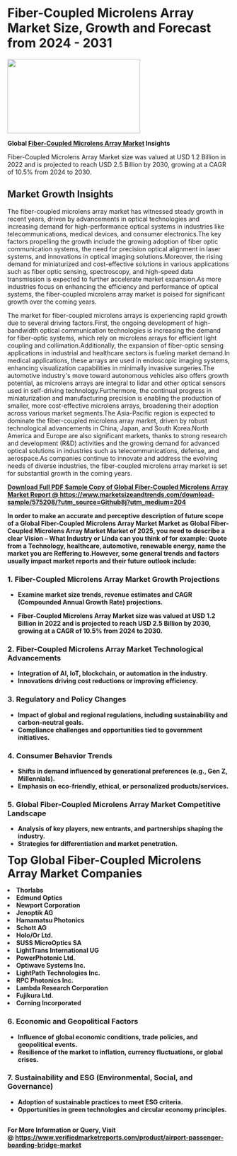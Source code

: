 <H1>Fiber-Coupled Microlens Array Market Size, Growth and Forecast from 2024 - 2031</H1><img class="aligncenter size-medium wp-image-584254" src="https://thirdeyenews.in/wp-content/uploads/2024/09/Global-Market-Research-300x168.jpeg" alt="" width="300" height="168" /><p><strong>Global&nbsp;<a href="https://www.marketsizeandtrends.com/download-sample/575208/?utm_source=Github8j?utm_medium=204">Fiber-Coupled Microlens Array Market</a> Insights</strong></p><p>Fiber-Coupled Microlens Array Market size was valued at USD 1.2 Billion in 2022 and is projected to reach USD 2.5 Billion by 2030, growing at a CAGR of 10.5% from 2024 to 2030.</p><p><h2>Market Growth Insights</h2> <p>The fiber-coupled microlens array market has witnessed steady growth in recent years, driven by advancements in optical technologies and increasing demand for high-performance optical systems in industries like telecommunications, medical devices, and consumer electronics.The key factors propelling the growth include the growing adoption of fiber optic communication systems, the need for precision optical alignment in laser systems, and innovations in optical imaging solutions.Moreover, the rising demand for miniaturized and cost-effective solutions in various applications such as fiber optic sensing, spectroscopy, and high-speed data transmission is expected to further accelerate market expansion.As more industries focus on enhancing the efficiency and performance of optical systems, the fiber-coupled microlens array market is poised for significant growth over the coming years.</p> <p><strong><a href="#"></a></strong></p> <p>The market for fiber-coupled microlens arrays is experiencing rapid growth due to several driving factors.First, the ongoing development of high-bandwidth optical communication technologies is increasing the demand for fiber-optic systems, which rely on microlens arrays for efficient light coupling and collimation.Additionally, the expansion of fiber-optic sensing applications in industrial and healthcare sectors is fueling market demand.In medical applications, these arrays are used in endoscopic imaging systems, enhancing visualization capabilities in minimally invasive surgeries.The automotive industry's move toward autonomous vehicles also offers growth potential, as microlens arrays are integral to lidar and other optical sensors used in self-driving technology.Furthermore, the continual progress in miniaturization and manufacturing precision is enabling the production of smaller, more cost-effective microlens arrays, broadening their adoption across various market segments.The Asia-Pacific region is expected to dominate the fiber-coupled microlens array market, driven by robust technological advancements in China, Japan, and South Korea.North America and Europe are also significant markets, thanks to strong research and development (R&D) activities and the growing demand for advanced optical solutions in industries such as telecommunications, defense, and aerospace.As companies continue to innovate and address the evolving needs of diverse industries, the fiber-coupled microlens array market is set for substantial growth in the coming years.<p><strong><a href="#"></p><p><span class=""><strong>Download Full PDF Sample Copy of Global Fiber-Coupled Microlens Array Market Report</strong> @ <a href="https://www.marketsizeandtrends.com/download-sample/575208/?utm_source=Github8j?utm_medium=204" target="_blank">https://www.marketsizeandtrends.com/download-sample/575208/?utm_source=Github8j?utm_medium=204</a></span></p><p>In order to make an accurate and perceptive description of future scope of a Global&nbsp;Fiber-Coupled Microlens Array Market Market as Global&nbsp;Fiber-Coupled Microlens Array Market Market of 2025, you need to describe a clear Vision &ndash; What Industry or Linda can you think of for example: Quote from a Technology, healthcare, automotive, renewable energy, name the market you are Reffering to.However, some general trends and factors usually impact market reports and their future outlook include:</p><h3>1.&nbsp;<strong>Fiber-Coupled Microlens Array Market Growth Projections</strong></h3><ul><li>Examine market size trends, revenue estimates and CAGR (Compounded Annual Growth Rate) projections.</li><li><p>Fiber-Coupled Microlens Array Market size was valued at USD 1.2 Billion in 2022 and is projected to reach USD 2.5 Billion by 2030, growing at a CAGR of 10.5% from 2024 to 2030.</p></li></ul><h3>2.&nbsp;<strong>Fiber-Coupled Microlens Array Market Technological Advancements</strong></h3><ul><li>Integration of AI, IoT, blockchain, or automation in the industry.</li><li>Innovations driving cost reductions or improving efficiency.</li></ul><h3>3.&nbsp;<strong>Regulatory and Policy Changes</strong></h3><ul><li>Impact of global and regional regulations, including sustainability and carbon-neutral goals.</li><li>Compliance challenges and opportunities tied to government initiatives.</li></ul><h3>4.&nbsp;<strong>Consumer Behavior Trends</strong></h3><ul><li>Shifts in demand influenced by generational preferences (e.g., Gen Z, Millennials).</li><li>Emphasis on eco-friendly, ethical, or personalized products/services.</li></ul><h3>5.&nbsp;<strong>Global Fiber-Coupled Microlens Array Market Competitive Landscape</strong></h3><ul><li>Analysis of key players, new entrants, and partnerships shaping the industry.</li><li>Strategies for differentiation and market penetration.</li></ul><p data-pm-slice="1 1 []"><span style="color: inherit; font-family: inherit; font-size: 25px;">Top Global Fiber-Coupled Microlens Array Market Companies</span></p><div class="" data-test-id=""><p><li>Thorlabs</li><li> Edmund Optics</li><li> Newport Corporation</li><li> Jenoptik AG</li><li> Hamamatsu Photonics</li><li> Schott AG</li><li> Holo/Or Ltd.</li><li> SUSS MicroOptics SA</li><li> LightTrans International UG</li><li> PowerPhotonic Ltd.</li><li> Optiwave Systems Inc.</li><li> LightPath Technologies Inc.</li><li> RPC Photonics Inc.</li><li> Lambda Research Corporation</li><li> Fujikura Ltd.</li><li> Corning Incorporated</li></p></div><h3>6.&nbsp;<strong>Economic and Geopolitical Factors</strong></h3><ul><li>Influence of global economic conditions, trade policies, and geopolitical events.</li><li>Resilience of the market to inflation, currency fluctuations, or global crises.</li></ul><h3>7.&nbsp;<strong>Sustainability and ESG (Environmental, Social, and Governance)</strong></h3><ul><li>Adoption of sustainable practices to meet ESG criteria.</li><li>Opportunities in green technologies and circular economy principles.</li></ul><h2><strong style="font-size: 14px;">For More Information or Query, Visit @&nbsp;</strong><a style="background-color: #ffffff; font-size: 14px;" href="https://www.marketsizeandtrends.com/report/fiber-coupled-microlens-array-market/" target="_blank">https://www.verifiedmarketreports.com/product/airport-passenger-boarding-bridge-market</a></h2>